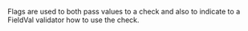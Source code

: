 Flags are used to both pass values to a check and also to indicate to a FieldVal validator how to use the check.